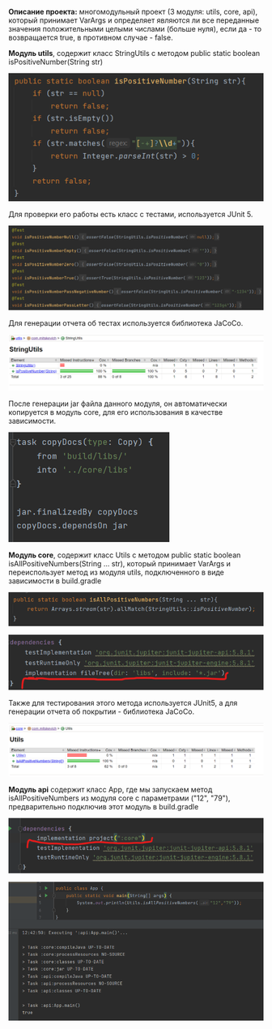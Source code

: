 **Описание проекта:** многомодульный проект (3 модуля: utils, core, api), который принимает VarArgs и определяет являются ли все переданные значения положительными целыми числами (больше нуля), если да - то возвращается true, в противном случае - false.

**Модуль utils**, содержит класс StringUtils c методом  public static boolean isPositiveNumber(String str)

   ![img.png](img/img1.png)

Для проверки его работы есть класс с тестами, используется JUnit 5.

   ![img.png](img/img2.png)
   
Для генерации отчета об тестах используется библиотека JaCoCo.

   ![img.png](img/img3.png)
   
После генерации jar файла данного модуля, он автоматически копируется в модуль core, для его использования в качестве зависимости.

   ![img.png](img/img4.png)

**Модуль core**, содержит класс Utils c методом public static boolean isAllPositiveNumbers(String ... str), который принимает VarArgs и переиспользует метод из модуля utils, подключенного в виде зависимости в build.gradle

   ![img.png](img/img5.png)

   ![img.png](img/img6.png)

Также для тестирования этого метода используется JUnit5, а для генерации отчета об покрытии - библиотека JaCoCo.

   ![img.png](img/img7.png)

**Модуль api** содержит класс App, где мы запускаем метод isAllPositiveNumbers из модуля core с параметрами ("12", "79"), предварительно подключив этот модуль в build.gradle

   ![img.png](img/img9.png)

   ![img.png](img/img8.png)




   

